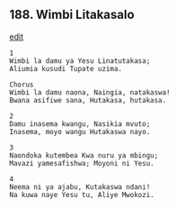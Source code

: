 ## 188. Wimbi Litakasalo
[edit](https://docs.google.com/document/d/1Ptv4l8758M2DmGcYYkuiXGcnimhQOwmw/edit?mode=html)




    1
    Wimbi la damu ya Yesu Linatutakasa;
    Aliumia kusudi Tupate uzima.

    Chorus
    Wimbi la damu naona, Naingia, natakaswa!
    Bwana asifiwe sana, Hutakasa, hutakasa.

    2
    Damu inasema kwangu, Nasikia mvuto;
    Inasema, moyo wangu Hutakaswa nayo.

    3
    Naondoka kutembea Kwa nuru ya mbingu;
    Mavazi yamesafishwa; Moyoni ni Yesu.

    4
    Neema ni ya ajabu, Kutakaswa ndani!
    Na kuwa naye Yesu tu, Aliye Mwokozi.


